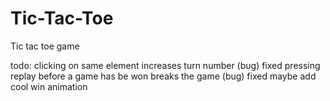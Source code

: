# Tic-Tac-Toe
Tic tac toe game

todo:
clicking on same element increases turn number (bug) fixed
pressing replay before a game has be won breaks the game (bug) fixed
maybe add cool win animation
